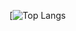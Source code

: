 [![Top Langs](https://github-readme-stats.vercel.app/api/top-langs/?username=wiserenn&theme=dracula)
